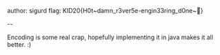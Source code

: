 author: sigurd
flag: KID20{H0t~damn_r3ver5e-engin33ring_d0ne~:clap:}

--

Encoding is some real crap, hopefully implementing it in java makes it all better. :) 
